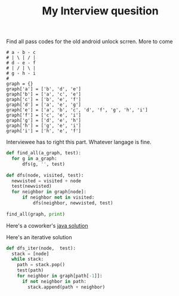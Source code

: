 ﻿---
layout: post
title: My Interview quesition
tags: [ tech ]
---

Find all pass codes for the old android unlock scrren.
More to come 

```
# a - b - c
# | \ | / |
# d - e - f
# | / | \ |
# g - h - i
# 
graph = {}
graph['a'] = ['b', 'd', 'e']
graph['b'] = ['a', 'c', 'e']
graph['c'] = ['b', 'e', 'f']
graph['d'] = ['a', 'e', 'g']
graph['e'] = ['a', 'b', 'c', 'd', 'f', 'g', 'h', 'i']
graph['f'] = ['c', 'e', 'i']
graph['g'] = ['d', 'e', 'h']
graph['h'] = ['g', 'e', 'i']
graph['i'] = ['h', 'e', 'f']
```

Interviewee has to right this part. Whatever langage is fine.
```python
def find_all(a_graph, test):
  for g in a_graph:
      dfs(g, '', test)
      
def dfs(node, visited, test):
  newvisted = visited + node
  test(newvisted)
  for neighbor in graph[node]:
      if neighbor not in visited:
          dfs(neighbor, newvisted, test)
          
find_all(graph, print)  
```          

Here's a coworker's [java solution](https://gist.github.com/maxormo/84fdbecbbf328544eaa5c3aa464b6674)

Here's an iterative solution 
```python          
def dfs_iter(node,  test):
  stack = [node]
  while stack:
    path = stack.pop()
    test(path)
    for neighbor in graph[path[-1]]:
      if not neighbor in path:
        stack.append(path + neighbor)
```

